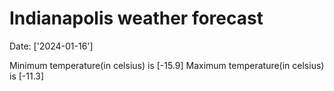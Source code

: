 # Indianapolis weather forecast 
Date: ['2024-01-16'] 

Minimum temperature(in celsius) is [-15.9] 
Maximum temperature(in celsius) is [-11.3]